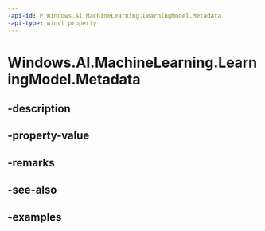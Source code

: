 ```yaml
---
-api-id: P:Windows.AI.MachineLearning.LearningModel.Metadata
-api-type: winrt property
---
```


<!-- Property syntax.
public IMapView<string, string> Metadata { get; }
-->

# Windows.AI.MachineLearning.LearningModel.Metadata

## -description

## -property-value

## -remarks

## -see-also

## -examples

